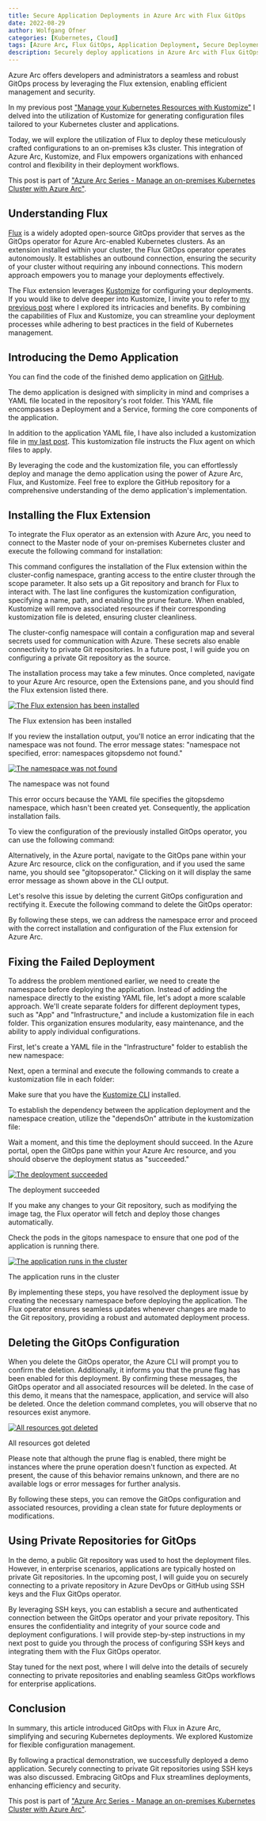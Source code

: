 ```yaml
---
title: Secure Application Deployments in Azure Arc with Flux GitOps
date: 2022-08-29
author: Wolfgang Ofner
categories: [Kubernetes, Cloud]
tags: [Azure Arc, Flux GitOps, Application Deployment, Secure Deployments, Kubernetes, Configuration Management, k3s]
description: Securely deploy applications in Azure Arc with Flux GitOps. Simplify Kubernetes deployments and enhance configuration management for efficient operations.
---
```


Azure Arc offers developers and administrators a seamless and robust GitOps process by leveraging the Flux extension, enabling efficient management and security.

In my previous post ["Manage your Kubernetes Resources with Kustomize"](/manage-kubernetes-resources-with-kustomize) I delved into the utilization of Kustomize for generating configuration files tailored to your Kubernetes cluster and applications. 

Today, we will explore the utilization of Flux to deploy these meticulously crafted configurations to an on-premises k3s cluster. This integration of Azure Arc, Kustomize, and Flux empowers organizations with enhanced control and flexibility in their deployment workflows.

This post is part of ["Azure Arc Series - Manage an on-premises Kubernetes Cluster with Azure Arc"](/manage-on-premises-kubernetes-with-azure-arc).

## Understanding Flux

<a href="https://fluxcd.io/" target="_blank" rel="noopener noreferrer">Flux</a> is a widely adopted open-source GitOps provider that serves as the GitOps operator for Azure Arc-enabled Kubernetes clusters. As an extension installed within your cluster, the Flux GitOps operator operates autonomously. It establishes an outbound connection, ensuring the security of your cluster without requiring any inbound connections. This modern approach empowers you to manage your deployments effectively.

The Flux extension leverages <a href="https://kustomize.io/" target="_blank" rel="noopener noreferrer">Kustomize</a> for configuring your deployments. If you would like to delve deeper into Kustomize, I invite you to refer to [my previous post](/manage-kubernetes-resources-with-kustomize) where I explored its intricacies and benefits. By combining the capabilities of Flux and Kustomize, you can streamline your deployment processes while adhering to best practices in the field of Kubernetes management.

## Introducing the Demo Application

You can find the code of the finished demo application on <a href="https://github.com/WolfgangOfner/AzureArc" target="_blank" rel="noopener noreferrer">GitHub</a>.

The demo application is designed with simplicity in mind and comprises a YAML file located in the repository's root folder. This YAML file encompasses a Deployment and a Service, forming the core components of the application.

<script src="https://gist.github.com/WolfgangOfner/416aa054b1e93e0ff6a1042dfb6af628.js"></script>

In addition to the application YAML file, I have also included a kustomization file in [my last post](/manage-kubernetes-resources-with-kustomize). This kustomization file instructs the Flux agent on which files to apply.

<script src="https://gist.github.com/WolfgangOfner/8b0004b02535f8386b8b4df8238e5cfc.js"></script>

By leveraging the code and the kustomization file, you can effortlessly deploy and manage the demo application using the power of Azure Arc, Flux, and Kustomize. Feel free to explore the GitHub repository for a comprehensive understanding of the demo application's implementation.

## Installing the Flux Extension

To integrate the Flux operator as an extension with Azure Arc, you need to connect to the Master node of your on-premises Kubernetes cluster and execute the following command for installation:

<script src="https://gist.github.com/WolfgangOfner/8e512913a04e7c0f5da10cb5572190e7.js"></script>

This command configures the installation of the Flux extension within the cluster-config namespace, granting access to the entire cluster through the scope parameter. It also sets up a Git repository and branch for Flux to interact with. The last line configures the kustomization configuration, specifying a name, path, and enabling the prune feature. When enabled, Kustomize will remove associated resources if their corresponding kustomization file is deleted, ensuring cluster cleanliness.

The cluster-config namespace will contain a configuration map and several secrets used for communication with Azure. These secrets also enable connectivity to private Git repositories. In a future post, I will guide you on configuring a private Git repository as the source.

The installation process may take a few minutes. Once completed, navigate to your Azure Arc resource, open the Extensions pane, and you should find the Flux extension listed there.

<div class="col-12 col-sm-10 aligncenter">
  <a href="/assets/img/posts/2022/08/The-Flux-extension-has-been-installed.jpg"><img loading="lazy" src="/assets/img/posts/2022/08/The-Flux-extension-has-been-installed.jpg" alt="The Flux extension has been installed" /></a>
  
  <p>
   The Flux extension has been installed
  </p>
</div>

If you review the installation output, you'll notice an error indicating that the namespace was not found. The error message states: "namespace not specified, error: namespaces gitopsdemo not found."

<div class="col-12 col-sm-10 aligncenter">
  <a href="/assets/img/posts/2022/08/The-namespace-was-not-found.jpg"><img loading="lazy" src="/assets/img/posts/2022/08/The-namespace-was-not-found.jpg" alt="The namespace was not found" /></a>
  
  <p>
   The namespace was not found
  </p>
</div>

This error occurs because the YAML file specifies the gitopsdemo namespace, which hasn't been created yet. Consequently, the application installation fails.

To view the configuration of the previously installed GitOps operator, you can use the following command:

<script src="https://gist.github.com/WolfgangOfner/3becc88c809cbc70ae181c625c881b5b.js"></script>

Alternatively, in the Azure portal, navigate to the GitOps pane within your Azure Arc resource, click on the configuration, and if you used the same name, you should see "gitopsoperator." Clicking on it will display the same error message as shown above in the CLI output.

Let's resolve this issue by deleting the current GitOps configuration and rectifying it. Execute the following command to delete the GitOps operator:

<script src="https://gist.github.com/WolfgangOfner/33e3a691e751b0e1f03d0e1c6416751a.js"></script>

By following these steps, we can address the namespace error and proceed with the correct installation and configuration of the Flux extension for Azure Arc.

## Fixing the Failed Deployment

To address the problem mentioned earlier, we need to create the namespace before deploying the application. Instead of adding the namespace directly to the existing YAML file, let's adopt a more scalable approach. We'll create separate folders for different deployment types, such as "App" and "Infrastructure," and include a kustomization file in each folder. This organization ensures modularity, easy maintenance, and the ability to apply individual configurations.

First, let's create a YAML file in the "Infrastructure" folder to establish the new namespace:

<script src="https://gist.github.com/WolfgangOfner/ba40dd8f5d7b838dcfd8f3a670dd1508.js"></script>

Next, open a terminal and execute the following commands to create a kustomization file in each folder:

<script src="https://gist.github.com/WolfgangOfner/f1956fa7dcdad3ed47772a019edb63f3.js"></script>

Make sure that you have the <a href="https://kustomize.io" target="_blank" rel="noopener noreferrer">Kustomize CLI</a> installed.

To establish the dependency between the application deployment and the namespace creation, utilize the "dependsOn" attribute in the kustomization file:

<script src="https://gist.github.com/WolfgangOfner/a5d56b4eedd47ece4a873f0392613c45.js"></script>

Wait a moment, and this time the deployment should succeed. In the Azure portal, open the GitOps pane within your Azure Arc resource, and you should observe the deployment status as "succeeded."

<div class="col-12 col-sm-10 aligncenter">
  <a href="/assets/img/posts/2022/08/The-deployment-succeeded.jpg"><img loading="lazy" src="/assets/img/posts/2022/08/The-deployment-succeeded.jpg" alt="The deployment succeeded" /></a>
  
  <p>
   The deployment succeeded
  </p>
</div>

If you make any changes to your Git repository, such as modifying the image tag, the Flux operator will fetch and deploy those changes automatically.

Check the pods in the gitops namespace to ensure that one pod of the application is running there.

<div class="col-12 col-sm-10 aligncenter">
  <a href="/assets/img/posts/2022/08/The-application-runs-in-the-cluster.jpg"><img loading="lazy" src="/assets/img/posts/2022/08/The-application-runs-in-the-cluster.jpg" alt="The application runs in the cluster" /></a>
  
  <p>
   The application runs in the cluster
  </p>
</div>

By implementing these steps, you have resolved the deployment issue by creating the necessary namespace before deploying the application. The Flux operator ensures seamless updates whenever changes are made to the Git repository, providing a robust and automated deployment process.

## Deleting the GitOps Configuration

When you delete the GitOps operator, the Azure CLI will prompt you to confirm the deletion. Additionally, it informs you that the prune flag has been enabled for this deployment. By confirming these messages, the GitOps operator and all associated resources will be deleted. In the case of this demo, it means that the namespace, application, and service will also be deleted. Once the deletion command completes, you will observe that no resources exist anymore.

<div class="col-12 col-sm-10 aligncenter">
  <a href="/assets/img/posts/2022/08/All-resources-got-deleted.jpg"><img loading="lazy" src="/assets/img/posts/2022/08/All-resources-got-deleted.jpg" alt="All resources got deleted" /></a>
  
  <p>
   All resources got deleted
  </p>
</div>

Please note that although the prune flag is enabled, there might be instances where the prune operation doesn't function as expected. At present, the cause of this behavior remains unknown, and there are no available logs or error messages for further analysis.

By following these steps, you can remove the GitOps configuration and associated resources, providing a clean state for future deployments or modifications.

## Using Private Repositories for GitOps

In the demo, a public Git repository was used to host the deployment files. However, in enterprise scenarios, applications are typically hosted on private Git repositories. In the upcoming post, I will guide you on securely connecting to a private repository in Azure DevOps or GitHub using SSH keys and the Flux GitOps operator.

By leveraging SSH keys, you can establish a secure and authenticated connection between the GitOps operator and your private repository. This ensures the confidentiality and integrity of your source code and deployment configurations. I will provide step-by-step instructions in my next post to guide you through the process of configuring SSH keys and integrating them with the Flux GitOps operator.

Stay tuned for the next post, where I will delve into the details of securely connecting to private repositories and enabling seamless GitOps workflows for enterprise applications.

## Conclusion

In summary, this article introduced GitOps with Flux in Azure Arc, simplifying and securing Kubernetes deployments. We explored Kustomize for flexible configuration management. 

By following a practical demonstration, we successfully deployed a demo application. Securely connecting to private Git repositories using SSH keys was also discussed. Embracing GitOps and Flux streamlines deployments, enhancing efficiency and security.

This post is part of ["Azure Arc Series - Manage an on-premises Kubernetes Cluster with Azure Arc"](/manage-on-premises-kubernetes-with-azure-arc).